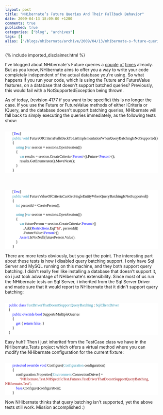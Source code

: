 ```yaml
---
layout: post
title: "NHibernate’s Future Queries And Their Fallback Behavior"
date: 2009-04-13 18:09:00 +1200
comments: true
published: true
categories: ["blog", "archives"]
tags: []
alias: ["/blogs/nhibernate/archive/2009/04/13/nhibernate-s-future-queries-and-their-fallback-behavior.aspx"]
---
```

<!-- more -->
{% include imported_disclaimer.html %}
<p>I've blogged about NHibernate's Future queries a <a href="http://davybrion.com/blog/2009/01/nhibernate-and-future-queries/">couple</a> <a href="http://davybrion.com/blog/2009/01/nhibernate-and-future-queries-part-2/">of</a> <a href="http://davybrion.com/blog/2009/04/transparent-query-batching-through-your-repository/">times</a> already.  But as you know, NHibernate aims to offer you a way to write your code completely independent of the actual database you're using.  So what happens if you run your code, which is using the Future and FutureValue features, on a database that doesn't support batched queries?  Previously, this would fail with a NotSupportedException being thrown.
</p>
<p>As of today, (revision 4177 if you want to be specific) this is no longer the case.  If you use the Future or FutureValue methods of either ICriteria or IQuery, and the database doesn't support batching queries, NHibernate will fall back to simply executing the queries immediately, as the following tests show:
<code>
<style type="text/css"><!--
.cf { font-family: Consolas; font-size: 9pt; color: black; background: white; }
.cl { margin: 0px; }
.cb1 { color: #2b91af; }
.cb2 { color: blue; }
--></style>
</code></p>
<div class="cf">
<p class="cl">&nbsp;&nbsp;&nbsp; &nbsp;&nbsp;&nbsp; [<span class="cb1">Test</span>]</p>
<p class="cl">&nbsp;&nbsp;&nbsp; &nbsp;&nbsp;&nbsp; <span class="cb2">public</span> <span class="cb2">void</span> FutureOfCriteriaFallsBackToListImplementationWhenQueryBatchingIsNotSupported()</p>
<p class="cl">&nbsp;&nbsp;&nbsp; &nbsp;&nbsp;&nbsp; {</p>
<p class="cl">&nbsp;&nbsp;&nbsp; &nbsp;&nbsp;&nbsp; &nbsp;&nbsp;&nbsp; <span class="cb2">using</span> (<span class="cb2">var</span> session = sessions.OpenSession())</p>
<p class="cl">&nbsp;&nbsp;&nbsp; &nbsp;&nbsp;&nbsp; &nbsp;&nbsp;&nbsp; {</p>
<p class="cl">&nbsp;&nbsp;&nbsp; &nbsp;&nbsp;&nbsp; &nbsp;&nbsp;&nbsp; &nbsp;&nbsp;&nbsp; <span class="cb2">var</span> results = session.CreateCriteria&lt;<span class="cb1">Person</span>&gt;().Future&lt;<span class="cb1">Person</span>&gt;();</p>
<p class="cl">&nbsp;&nbsp;&nbsp; &nbsp;&nbsp;&nbsp; &nbsp;&nbsp;&nbsp; &nbsp;&nbsp;&nbsp; results.GetEnumerator().MoveNext();</p>
<p class="cl">&nbsp;&nbsp;&nbsp; &nbsp;&nbsp;&nbsp; &nbsp;&nbsp;&nbsp; }</p>
<p class="cl">&nbsp;&nbsp;&nbsp; &nbsp;&nbsp;&nbsp; }</p>
</div>
<p>
<code>
<style type="text/css"><!--
.cf { font-family: Consolas; font-size: 9pt; color: black; background: white; }
.cl { margin: 0px; }
.cb1 { color: #2b91af; }
.cb2 { color: blue; }
.cb3 { color: #a31515; }
--></style>
</code></p>
<div class="cf">
<p class="cl">&nbsp;&nbsp;&nbsp; &nbsp;&nbsp;&nbsp; [<span class="cb1">Test</span>]</p>
<p class="cl">&nbsp;&nbsp;&nbsp; &nbsp;&nbsp;&nbsp; <span class="cb2">public</span> <span class="cb2">void</span> FutureValueOfCriteriaCanGetSingleEntityWhenQueryBatchingIsNotSupported()</p>
<p class="cl">&nbsp;&nbsp;&nbsp; &nbsp;&nbsp;&nbsp; {</p>
<p class="cl">&nbsp;&nbsp;&nbsp; &nbsp;&nbsp;&nbsp; &nbsp;&nbsp;&nbsp; <span class="cb2">int</span> personId = CreatePerson();</p>
<p class="cl">&nbsp;</p>
<p class="cl">&nbsp;&nbsp;&nbsp; &nbsp;&nbsp;&nbsp; &nbsp;&nbsp;&nbsp; <span class="cb2">using</span> (<span class="cb2">var</span> session = sessions.OpenSession())</p>
<p class="cl">&nbsp;&nbsp;&nbsp; &nbsp;&nbsp;&nbsp; &nbsp;&nbsp;&nbsp; {</p>
<p class="cl">&nbsp;&nbsp;&nbsp; &nbsp;&nbsp;&nbsp; &nbsp;&nbsp;&nbsp; &nbsp;&nbsp;&nbsp; <span class="cb2">var</span> futurePerson = session.CreateCriteria&lt;<span class="cb1">Person</span>&gt;()</p>
<p class="cl">&nbsp;&nbsp;&nbsp; &nbsp;&nbsp;&nbsp; &nbsp;&nbsp;&nbsp; &nbsp;&nbsp;&nbsp; &nbsp;&nbsp;&nbsp; .Add(<span class="cb1">Restrictions</span>.Eq(<span class="cb3">"Id"</span>, personId))</p>
<p class="cl">&nbsp;&nbsp;&nbsp; &nbsp;&nbsp;&nbsp; &nbsp;&nbsp;&nbsp; &nbsp;&nbsp;&nbsp; &nbsp;&nbsp;&nbsp; .FutureValue&lt;<span class="cb1">Person</span>&gt;();</p>
<p class="cl">&nbsp;&nbsp;&nbsp; &nbsp;&nbsp;&nbsp; &nbsp;&nbsp;&nbsp; &nbsp;&nbsp;&nbsp; <span class="cb1">Assert</span>.IsNotNull(futurePerson.Value);</p>
<p class="cl">&nbsp;&nbsp;&nbsp; &nbsp;&nbsp;&nbsp; &nbsp;&nbsp;&nbsp; }</p>
<p class="cl">&nbsp;&nbsp;&nbsp; &nbsp;&nbsp;&nbsp; }</p>
</div>
<p>
There are more tests obviously, but you get the point.  The interesting part about these tests is how i disabled query batching support.  I only have Sql Server and MySQL running on this machine, and they both support query batching.  I didn't really feel like installing a database that doesn't support it, so i just took advantage of NHibernate's extensibility.  Since most of us run the NHibernate tests on Sql Server, i inherited from the Sql Server Driver and made sure that it would report to NHibernate that it didn't support query batching:
<code>
<style type="text/css"><!--
.cf { font-family: Consolas; font-size: 9pt; color: black; background: white; }
.cl { margin: 0px; }
.cb1 { color: blue; }
.cb2 { color: #2b91af; }
--></style>
</code></p>
<div class="cf">
<p class="cl">&nbsp;&nbsp;&nbsp; <span class="cb1">public</span> <span class="cb1">class</span> <span class="cb2">TestDriverThatDoesntSupportQueryBatching</span> : <span class="cb2">SqlClientDriver</span></p>
<p class="cl">&nbsp;&nbsp;&nbsp; {</p>
<p class="cl">&nbsp;&nbsp;&nbsp; &nbsp;&nbsp;&nbsp; <span class="cb1">public</span> <span class="cb1">override</span> <span class="cb1">bool</span> SupportsMultipleQueries</p>
<p class="cl">&nbsp;&nbsp;&nbsp; &nbsp;&nbsp;&nbsp; {</p>
<p class="cl">&nbsp;&nbsp;&nbsp; &nbsp;&nbsp;&nbsp; &nbsp;&nbsp;&nbsp; <span class="cb1">get</span> { <span class="cb1">return</span> <span class="cb1">false</span>; }</p>
<p class="cl">&nbsp;&nbsp;&nbsp; &nbsp;&nbsp;&nbsp; }</p>
<p class="cl">&nbsp;&nbsp;&nbsp; }</p>
</div>
<p>
Easy huh? Then i just inherited from the TestCase class we have in the NHibernate.Tests project which offers a virtual method where you can modify the NHibernate configuration for the current fixture:
<code>
<style type="text/css"><!--
.cf { font-family: Consolas; font-size: 9pt; color: black; background: white; }
.cl { margin: 0px; }
.cb1 { color: blue; }
.cb2 { color: #2b91af; }
.cb3 { color: #a31515; }
--></style>
</code></p>
<div class="cf">
<p class="cl">&nbsp;&nbsp;&nbsp; &nbsp;&nbsp;&nbsp; <span class="cb1">protected</span> <span class="cb1">override</span> <span class="cb1">void</span> Configure(<span class="cb2">Configuration</span> configuration)</p>
<p class="cl">&nbsp;&nbsp;&nbsp; &nbsp;&nbsp;&nbsp; {</p>
<p class="cl">&nbsp;&nbsp;&nbsp; &nbsp;&nbsp;&nbsp; &nbsp;&nbsp;&nbsp; configuration.Properties[<span class="cb2">Environment</span>.ConnectionDriver] = </p>
<p class="cl">&nbsp;&nbsp;&nbsp; &nbsp;&nbsp;&nbsp; &nbsp;&nbsp;&nbsp; &nbsp;&nbsp;&nbsp; <span class="cb3">"NHibernate.Test.NHSpecificTest.Futures.TestDriverThatDoesntSupportQueryBatching, NHibernate.Test"</span>;</p>
<p class="cl">&nbsp;&nbsp;&nbsp; &nbsp;&nbsp;&nbsp; &nbsp;&nbsp;&nbsp; <span class="cb1">base</span>.Configure(configuration);</p>
<p class="cl">&nbsp;&nbsp;&nbsp; &nbsp;&nbsp;&nbsp; }</p>
</div>
<p>
Now NHibernate thinks that query batching isn't supported, yet the above tests still work.  Mission accomplished :)</p>
